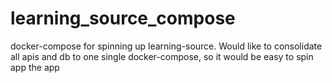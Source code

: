 # learning_source_compose
docker-compose for spinning up learning-source.
Would like to consolidate all apis and db to one single docker-compose, so it would be easy to spin app the app
